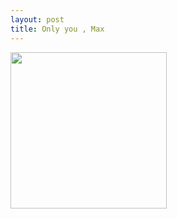 ```yaml
---
layout: post
title: Only you , Max
---
```


<img src="http://img.hb.aicdn.com/e0d205c57b04df5ae7694c843794240c2519f6f714327-4S9rOF_fw580" height=250>

